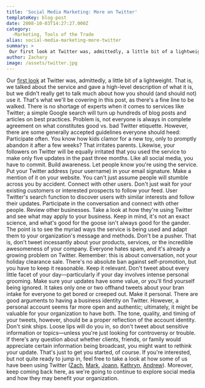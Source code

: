 ```yaml
---
title: 'Social Media Marketing: More on Twitter'
templateKey: blog-post
date: 2008-10-03T14:27:27.000Z
category: 
  -Marketing, Tools of the Trade
alias: social-media-marketing-more-twitter
summary: > 
 Our first look at Twitter was, admittedly, a little bit of a lightweight. That is, we talked about the service and gave a high-level description of what it is, but we didn't really get to talk much about how you should (and should not) use it.
author: Zachary
image: /assets/twitter.jpg
---
```


Our [first look](/2008/09/02/social-media-series-a-primer-on-twitter) at Twitter was, admittedly, a little bit of a lightweight. That is, we talked about the service and gave a high-level description of what it is, but we didn't really get to talk much about how you should (and should not) use it. That's what we'll be covering in this post, as there's a fine line to be walked. There is no shortage of experts when it comes to services like Twitter; a simple Google search will turn up hundreds of blog posts and articles on best practices. Problem is, not everyone is always in complete agreement on what constitutes good vs. bad Twitter etiquette. However, there are some generally accepted guidelines everyone should heed: Participate often. You know how kids clamor for a new toy, only to promptly abandon it after a few weeks? That irritates parents. Likewise, your followers on Twitter will be equally irritated that you used the service to make only five updates in the past three months. Like all social media, you have to commit. Build awareness. Let people know you're using the service. Put your Twitter address (your username) in your email signature. Make a mention of it on your website. You can't just assume people will stumble across you by accident. Connect with other users. Don't just wait for your existing customers or interested prospects to follow your feed. User Twitter's search function to discover users with similar interests and follow their updates. Participate in the conversation and connect with other people. Review other businesses. Take a look at how they're using Twitter and see what may apply to your business. Keep in mind, it's not an exact science, and what's good for the goose isn't always good for the gander. The point is to see the myriad ways the service is being used and adapt them to your organization's message and methods. Don't be a pusher. That is, don't tweet incessantly about your products, services, or the incredible awesomeness of your company. Everyone hates spam, and it's already a growing problem on Twitter. Remember: this is about conversation, not your holiday clearance sale. There's no absolute ban against self-promotion, but you have to keep it reasonable. Keep it relevant. Don't tweet about every little facet of your day—particularly if your day involves intense personal grooming. Make sure your updates have some value, or you'll find yourself being ignored. It takes only one or two offhand tweets about your bran intake for everyone to get bored or creeped out. Make it personal. There are good arguments to having a business identity on Twitter. However, a personal account seems far more open and authentic; ultimately, it might be valuable for your organization to have both. The tone, quality, and timing of your tweets, however, should be a proper reflection of the account identity. Don't sink ships. Loose lips will do you in, so don't tweet about sensitive information or topics—unless you're just looking for controversy or trouble. If there's any question about whether clients, friends, or family would appreciate certain information being broadcast, you might want to rethink your update. That's just to get you started, of course. If you're interested, but not quite ready to jump in, feel free to take a look at how some of us have been using Twitter ([Zach](http://twitter.com/zbeggs), [Mark](http://twitter.com/figart), [Joann](http://twitter.com/JoniClimbs), [Kathryn](http://twitter.com/kcornelius), [Andrew](http://twitter.com/TheDwindler)). Moreover, keep coming back here, as we're going to continue to explore social media and how they may benefit your organization.